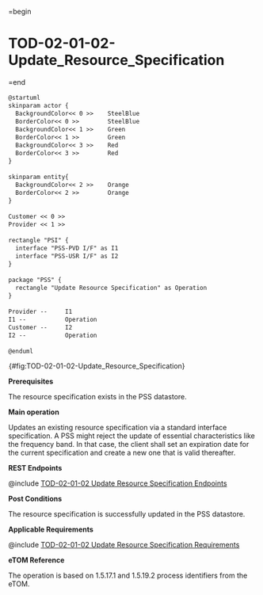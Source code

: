 =begin

# TOD-02-01-02-Update_Resource_Specification

=end

```plantuml
@startuml
skinparam actor {
  BackgroundColor<< 0 >> 	SteelBlue
  BorderColor<< 0 >> 		SteelBlue
  BackgroundColor<< 1 >> 	Green
  BorderColor<< 1 >> 		Green
  BackgroundColor<< 3 >> 	Red
  BorderColor<< 3 >> 		Red
}

skinparam entity{
  BackgroundColor<< 2 >> 	Orange
  BorderColor<< 2 >> 		Orange
}

Customer << 0 >>
Provider << 1 >>

rectangle "PSI" {
  interface "PSS-PVD I/F" as I1
  interface "PSS-USR I/F" as I2
}

package "PSS" {
  rectangle "Update Resource Specification" as Operation
}

Provider --	    I1
I1 --           Operation
Customer --     I2
I2 --           Operation

@enduml

```

![**TOD-02-01-02**: Update Resource Specification](../../common/pixel.png){#fig:TOD-02-01-02-Update_Resource_Specification}

**Prerequisites**

The resource specification exists in the PSS datastore.

**Main operation**

Updates an existing resource specification via a standard interface specification.
A PSS might reject the update of essential characteristics like the frequency band.
In that case, the client shall set an expiration date for the current specification and create a new one that is valid thereafter.

**REST Endpoints**

@include [TOD-02-01-02 Update Resource Specification Endpoints](endpoints/TOD-02-01-02-Update_Resource_Specification-endpoints.md)

**Post Conditions**

The resource specification is successfully updated in the PSS datastore.

**Applicable Requirements**

@include [TOD-02-01-02 Update Resource Specification Requirements](requirements/TOD-02-01-02-Update_Resource_Specification-requirements.md)

**eTOM Reference**

The operation is based on 1.5.17.1 and 1.5.19.2 process identifiers from the eTOM.
